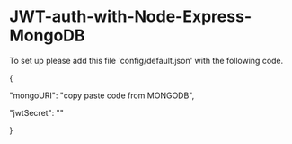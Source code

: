 # JWT-auth-with-Node-Express-MongoDB

To set up please add this file 'config/default.json' with the following code.

{
 
"mongoURI": "copy paste code from MONGODB",

  "jwtSecret": "<can be anything>"

}
